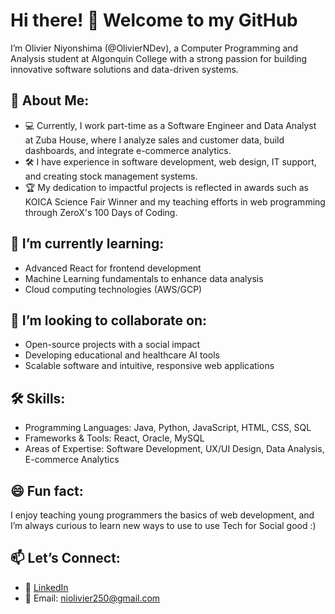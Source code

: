 # Hi there! 👋 Welcome to my GitHub

I’m Olivier Niyonshima (@OlivierNDev), a Computer Programming and Analysis student at Algonquin College with a strong passion for building innovative software solutions and data-driven systems.  

## 👀 About Me:
- 💻 Currently, I work part-time as a Software Engineer and Data Analyst at Zuba House, where I analyze sales and customer data, build dashboards, and integrate e-commerce analytics.  
- 🛠️ I have experience in software development, web design, IT support, and creating stock management systems.  
- 🏆 My dedication to impactful projects is reflected in awards such as KOICA Science Fair Winner and my teaching efforts in web programming through ZeroX's 100 Days of Coding.  

## 🌱 I’m currently learning:
- Advanced React for frontend development  
- Machine Learning fundamentals to enhance data analysis  
- Cloud computing technologies (AWS/GCP)  

## 💞️ I’m looking to collaborate on:
- Open-source projects with a social impact  
- Developing educational and healthcare AI tools  
- Scalable software and intuitive, responsive web applications  

## 🛠️ Skills:
- Programming Languages: Java, Python, JavaScript, HTML, CSS, SQL  
- Frameworks & Tools: React, Oracle, MySQL  
- Areas of Expertise: Software Development, UX/UI Design, Data Analysis, E-commerce Analytics 

## 😄 Fun fact:
I enjoy teaching young programmers the basics of web development, and I’m always curious to learn new ways to use to use Tech for Social good :)
## 📫 Let’s Connect:
- 💼 [LinkedIn]([https://www.linkedin.com/in/your-profile-link](https://www.linkedin.com/in/olivier-niyonshima-aa2b36236/))  
- 📧 Email: niolivier250@gmail.com
   
